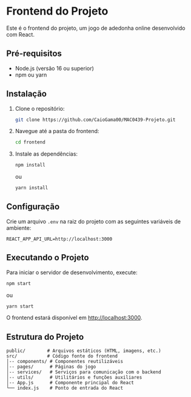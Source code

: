 # Frontend do Projeto

Este é o frontend do projeto, um jogo de adedonha online desenvolvido com React.

## Pré-requisitos

- Node.js (versão 16 ou superior)
- npm ou yarn

## Instalação

1. Clone o repositório:
   ```bash
   git clone https://github.com/CaioGama00/MAC0439-Projeto.git
   ```
2. Navegue até a pasta do frontend:
   ```bash
   cd frontend
   ```
3. Instale as dependências:
   ```bash
   npm install
   ```
   ou
   ```bash
   yarn install
   ```

## Configuração

Crie um arquivo `.env` na raiz do projeto com as seguintes variáveis de ambiente:

```plaintext
REACT_APP_API_URL=http://localhost:3000
```

## Executando o Projeto

Para iniciar o servidor de desenvolvimento, execute:

```bash
npm start
```
ou
```bash
yarn start
```

O frontend estará disponível em [http://localhost:3000](http://localhost:3000).

## Estrutura do Projeto

```
public/        # Arquivos estáticos (HTML, imagens, etc.)
src/           # Código fonte do frontend
│-- components/ # Componentes reutilizáveis
│-- pages/      # Páginas do jogo
│-- services/   # Serviços para comunicação com o backend
│-- utils/      # Utilitários e funções auxiliares
│-- App.js      # Componente principal do React
└── index.js    # Ponto de entrada do React
```

